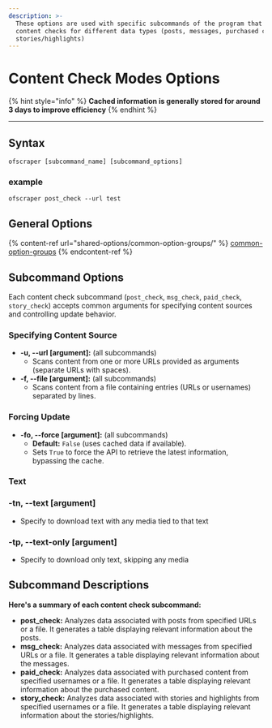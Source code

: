 ```yaml
---
description: >-
  These options are used with specific subcommands of the program that perform
  content checks for different data types (posts, messages, purchased content,
  stories/highlights)
---
```


# Content Check Modes Options

{% hint style="info" %}
&#x20;**Cached information is generally stored for around 3 days to improve efficiency**
{% endhint %}



***

## Syntax

```
ofscraper [subcommand_name] [subcommand_options]
```

### example

```
ofscraper post_check --url test
```

## General Options

{% content-ref url="shared-options/common-option-groups/" %}
[common-option-groups](shared-options/common-option-groups/)
{% endcontent-ref %}

## Subcommand Options

Each content check subcommand (`post_check`, `msg_check`, `paid_check`, `story_check`) accepts common arguments for specifying content sources and controlling update behavior.

### Specifying Content Source

* **-u, --url \[argument]:** (all subcommands)
  * Scans content from one or more URLs provided as arguments (separate URLs with spaces).
* **-f, --file \[argument]:** (all subcommands)
  * Scans content from a file containing entries (URLs or usernames) separated by lines.

### Forcing Update

* **-fo, --force \[argument]:** (all subcommands)
  * **Default:** `False` (uses cached data if available).
  * Sets `True` to force the API to retrieve the latest information, bypassing the cache.

### Text

### **-tn, --text** \[argument]

* Specify to  download text with any media tied to that text

### **-tp, --text-only** \[argument]

* Specify to  download only text, skipping any media

## Subcommand Descriptions

**Here's a summary of each content check subcommand:**

* **post\_check:** Analyzes data associated with posts from specified URLs or a file. It generates a table displaying relevant information about the posts.
* **msg\_check:** Analyzes data associated with messages from specified URLs or a file. It generates a table displaying relevant information about the messages.
* **paid\_check:** Analyzes data associated with purchased content from specified usernames or a file. It generates a table displaying relevant information about the purchased content.
* **story\_check:** Analyzes data associated with stories and highlights from specified usernames or a file. It generates a table displaying relevant information about the stories/highlights.

